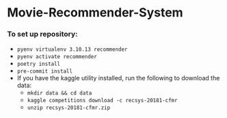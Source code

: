 # Movie-Recommender-System

### To set up repository:
- `pyenv virtualenv 3.10.13 recommender`
- `pyenv activate recommender`
- `poetry install`
- `pre-commit install`
- If you have the kaggle utility installed, run the following to download the data:
  - `mkdir data && cd data`
  - `kaggle competitions download -c recsys-20181-cfmr`
  - `unzip recsys-20181-cfmr.zip`
